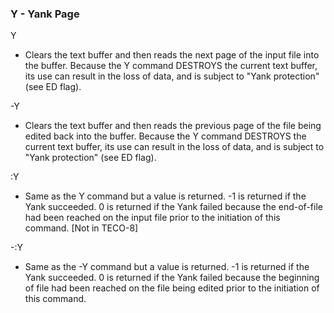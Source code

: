 ### Y - Yank Page

Y
- Clears the text buffer and then reads the next page of the input
file into the buffer. Because the Y command DESTROYS the
current text buffer, its use can result in the loss of data, and is
subject to "Yank protection" (see ED flag).

-Y
- Clears the text buffer and then reads the previous page of the
file being edited back into the buffer. Because the Y command
DESTROYS the current text buffer, its use can result in the
loss of data, and is subject to "Yank protection" (see ED flag).

:Y
- Same as the Y command but a value is returned. -1 is returned
if the Yank succeeded. 0 is returned if the Yank failed because
the end-of-file had been reached on the input file prior to the
initiation of this command. [Not in TECO-8]

-:Y
- Same as the -Y command but a value is returned. -1 is
returned if the Yank succeeded. 0 is returned if the Yank
failed because the beginning of file had been reached on the file
being edited prior to the initiation of this command.

